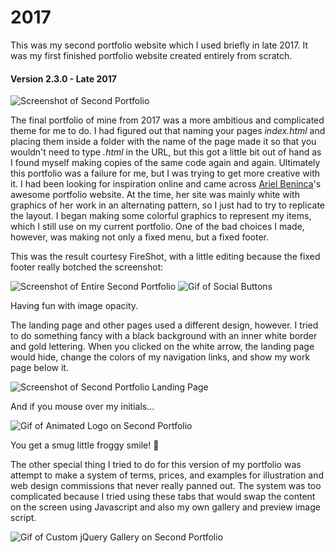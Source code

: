 # 2017
This was my second portfolio website which I used briefly in late 2017. It was my first finished portfolio website created entirely from scratch.

<h4 id="second-portfolio">Version 2.3.0 - Late 2017</h4>

<img src="https://lizberberena.com/img/secondportfolio.png" alt="Screenshot of Second Portfolio" class="img-fluid"/>

<p>The final portfolio of mine from 2017 was a more ambitious and complicated theme for me to do. I had figured out that naming your pages <em>index.html </em>and placing them inside a folder with the name of the page made it so that you wouldn't need to type <em>.html </em>in the URL, but this got a little bit out of hand as I found myself making copies of the same code again and again. Ultimately this portfolio was a failure for me, but I was trying to get more creative with it. I had been looking for inspiration online and came across <a href="http://arielbeninca.com" target="_blank" rel="nofollow">Ariel Beninca</a>'s awesome portfolio website. At the time, her site was mainly white with graphics of her work in an alternating pattern, so I just had to try to replicate the layout. I began making some colorful graphics to represent my items, which I still use on my current portfolio. One of the bad choices I made, however, was making not only a fixed menu, but a fixed footer.</p>

<p>This was the result courtesy FireShot, with a little editing because the fixed footer really botched the screenshot:</p>

<img src="https://lizberberena.com/img/portfoliolate20172.png" alt="Screenshot of Entire Second Portfolio" class="img-fluid"/>

<img src="https://lizberberena.com/img/smoooooth.gif" alt="Gif of Social Buttons" class="img-fluid"/>

<p class="caption">Having fun with image opacity.</p>

<p>The landing page and other pages used a different design, however. I tried to do something fancy with a black background with an inner white border and gold lettering. When you clicked on the white arrow, the landing page would hide, change the colors of my navigation links, and show my work page below it. </p>

<img src="https://lizberberena.com/img/portfoliolate2017.png" alt="Screenshot of Second Portfolio Landing Page" class="img-fluid"/>

<p>And if you mouse over my initials...</p>

<img src="https://lizberberena.com/img/LB.gif" alt="Gif of Animated Logo on Second Portfolio" class="img-fluid"/>

<p>You get a smug little froggy smile! 🐸 </p>

<p>The other special thing I tried to do for this version of my portfolio was attempt to make a system of terms, prices, and examples for illustration and web design commissions that never really panned out. The system was too complicated because I tried using these tabs that would swap the content on the screen using Javascript and also my own gallery and preview image script.</p>

<img src="https://lizberberena.com/img/newgallery.gif" alt="Gif of Custom jQuery Gallery on Second Portfolio" class="img-fluid"/>
